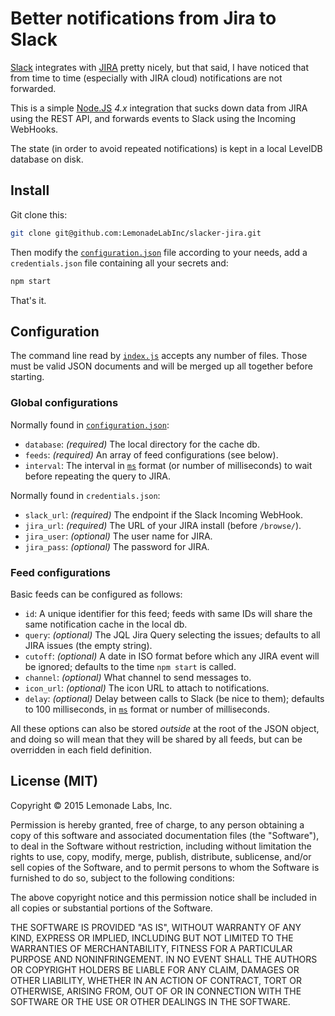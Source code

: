 Better notifications from Jira to Slack
=======================================

[Slack](slack.com) integrates with [JIRA](https://www.atlassian.com/software/jira)
pretty nicely, but that said, I have noticed that from time to time (especially
with JIRA cloud) notifications are not forwarded.

This is a simple [Node.JS](https://nodejs.org/) _4.x_ integration that sucks
down data from JIRA using the REST API, and forwards events to Slack using the
Incoming WebHooks.

The state (in order to avoid repeated notifications) is kept in a local LevelDB
database on disk.

Install
-------

Git clone this:

```bash
git clone git@github.com:LemonadeLabInc/slacker-jira.git
```

Then modify the [`configuration.json`](configuration-sample.json) file according to
your needs, add a `credentials.json` file containing all your secrets and:

```bash
npm start
```

That's it.


Configuration
-------------

The command line read by [`index.js`](index.js) accepts any number of files.
Those must be valid JSON documents and will be merged up all together before
starting.

### Global configurations

Normally found in [`configuration.json`](configuration-sample.json):

* `database`: _(required)_ The local directory for the cache db.
* `feeds`: _(required)_ An array of feed configurations (see below).
* `interval`: The interval in [`ms`](https://www.npmjs.com/package/ms) format
  (or number of milliseconds) to wait before repeating the query to JIRA.

Normally found in `credentials.json`:

* `slack_url`: _(required)_ The endpoint if the Slack Incoming WebHook.
* `jira_url`: _(required)_ The URL of your JIRA install (before `/browse/`).
* `jira_user`: _(optional)_ The user name for JIRA.
* `jira_pass`: _(optional)_ The password for JIRA.

### Feed configurations

Basic feeds can be configured as follows:

* `id`: A unique identifier for this feed; feeds with same IDs will share the
  same notification cache in the local db.
* `query`: _(optional)_ The JQL Jira Query selecting the issues; defaults to
  all JIRA issues (the empty string).
* `cutoff`: _(optional)_ A date in ISO format before which any JIRA event
  will be ignored; defaults to the time `npm start` is called.
* `channel`:  _(optional)_ What channel to send messages to.
* `icon_url`: _(optional)_ The icon URL to attach to notifications.
* `delay`: _(optional)_ Delay between calls to Slack (be nice to them); defaults
  to 100 milliseconds, in [`ms`](https://www.npmjs.com/package/ms) format
  or number of milliseconds.

All these options can also be stored *outside* at the root of the JSON object,
and doing so will mean that they will be shared by all feeds, but can be
overridden in each field definition.


License (MIT)
-------------

Copyright &copy; 2015 Lemonade Labs, Inc.

Permission is hereby granted, free of charge, to any person obtaining a copy of
this software and associated documentation files (the "Software"), to deal in
the Software without restriction, including without limitation the rights to
use, copy, modify, merge, publish, distribute, sublicense, and/or sell copies of
the Software, and to permit persons to whom the Software is furnished to do so,
subject to the following conditions:

The above copyright notice and this permission notice shall be included in all
copies or substantial portions of the Software.

THE SOFTWARE IS PROVIDED "AS IS", WITHOUT WARRANTY OF ANY KIND, EXPRESS OR
IMPLIED, INCLUDING BUT NOT LIMITED TO THE WARRANTIES OF MERCHANTABILITY,
FITNESS FOR A PARTICULAR PURPOSE AND NONINFRINGEMENT. IN NO EVENT SHALL THE
AUTHORS OR COPYRIGHT HOLDERS BE LIABLE FOR ANY CLAIM, DAMAGES OR OTHER
LIABILITY, WHETHER IN AN ACTION OF CONTRACT, TORT OR OTHERWISE, ARISING FROM,
OUT OF OR IN CONNECTION WITH THE SOFTWARE OR THE USE OR OTHER DEALINGS IN THE
SOFTWARE.

